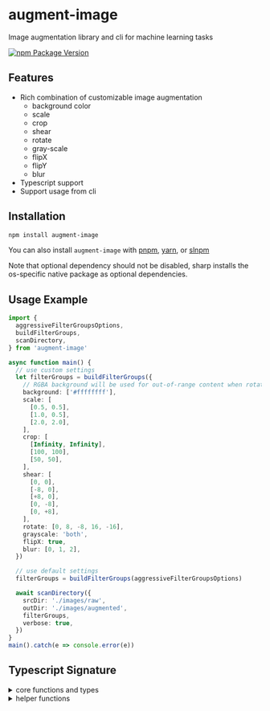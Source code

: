 # augment-image

Image augmentation library and cli for machine learning tasks

[![npm Package Version](https://img.shields.io/npm/v/augment-image)](https://www.npmjs.com/package/augment-image)

## Features

- Rich combination of customizable image augmentation
  - background color
  - scale
  - crop
  - shear
  - rotate
  - gray-scale
  - flipX
  - flipY
  - blur
- Typescript support
- Support usage from cli

## Installation

```bash
npm install augment-image
```

You can also install `augment-image` with [pnpm](https://pnpm.io/), [yarn](https://yarnpkg.com/), or [slnpm](https://github.com/beenotung/slnpm)

Note that optional dependency should not be disabled, sharp installs the os-specific native package as optional dependencies.

## Usage Example

```typescript
import {
  aggressiveFilterGroupsOptions,
  buildFilterGroups,
  scanDirectory,
} from 'augment-image'

async function main() {
  // use custom settings
  let filterGroups = buildFilterGroups({
    // RGBA background will be used for out-of-range content when rotate, scale, or shear
    background: ['#ffffffff'],
    scale: [
      [0.5, 0.5],
      [1.0, 0.5],
      [2.0, 2.0],
    ],
    crop: [
      [Infinity, Infinity],
      [100, 100],
      [50, 50],
    ],
    shear: [
      [0, 0],
      [-8, 0],
      [+8, 0],
      [0, -8],
      [0, +8],
    ],
    rotate: [0, 8, -8, 16, -16],
    grayscale: 'both',
    flipX: true,
    blur: [0, 1, 2],
  })

  // use default settings
  filterGroups = buildFilterGroups(aggressiveFilterGroupsOptions)

  await scanDirectory({
    srcDir: './images/raw',
    outDir: './images/augmented',
    filterGroups,
    verbose: true,
  })
}
main().catch(e => console.error(e))
```

## Typescript Signature

<details>
  <summary>core functions and types</summary>

```typescript
import { Sharp } from 'sharp'

/** @description the core function that apply all combination of image augmentation filters */
export function augmentImage(
  image: Sharp,
  filterGroups: FilterGroup[],
): AsyncGenerator<Sharp, void, unknown>

/** @description scan images in `srcDir` and save the augmented images in `outDir` */
export function scanDirectory(options: {
  srcDir: string
  outDir: string
  filterGroups: FilterGroup[]
  /** @description default `true` */
  verbose?: boolean
}): Promise<{
  fileCount: number
}>

/** @description generate filter groups with variants based on the given options */
export function buildFilterGroups(
  options: BuildFilterGroupsOptions,
): FilterGroup[]

export type BuildFilterGroupsOptions = {
  /**
   * @description for region that overflow when transform
   * default `['#00000000']`
   */
  background?: string[]
  /**
   * @description `Array<[w,h]>` in percentage, applied before crop
   * e.g. `[[0.8,1.2]]` for 80% in width and 120% in height
   * */
  scale?: [w: number, h: number][]
  /**
   * @description `Array<[w,h]>` in pixel unit, applied before after scale
   * e.g. `[[100,100],[100,150],[150,100]]`
   */
  crop?: [w: number, h: number][]
  /**
   * @description `Array<[x,y]>` in degree, applied after crop
   * e.g. `[[0,0],[-16,0],[+16,0],[0,-16],[0,+16]]`
   * */
  shear?: [x: number, y: number][]
  /**
   * @description in degree
   * e.g. `[-15, 0, 15]`
   * */
  rotate?: number[]
  grayscale?: 'always' | 'never' | 'both'
  flipX?: boolean
  flipY?: boolean
  /**
   * @description sigma range from 0 to 1000
   * e.g. `[0, 1]`
   * */
  blur?: number[]
}

/** @description a reference setting that balance the number of image augmentation combination and the time cost */
export let aggressiveFilterGroupsOptions: BuildFilterGroupsOptions

type FilterGroup = {
  name: string
  variants: Filter[]
}

type Filter = {
  (image: Sharp): Sharp[] | Sharp | Promise<Sharp[] | Sharp>
}
```

</details>

<details>
  <summary>helper functions</summary>

```typescript
import { Sharp } from 'sharp'

/** @description generate sequence of `number[]` */
export function range(args: {
  /** @description inclusive */
  from: number
  /** @description inclusive */
  to: number
  /** @description can be positive or negative */
  step: number
}): number[]

/** @description generate sequence of `number[]` */
export function rangeAround(args: {
  center: number
  /** @description inclusive */
  range: number
  /** @description can be positive or negative */
  step: number
}): number[]

/** @description generate `[[a,a],[b,b]]` into combination of `[[a,a],[a,b],[b,a],[b,b]]` */
export function expandCropSize(
  /** @description e.g. `[Infinity, 1000, 500, 300, 200, 100, 50]` */
  size: number[],
): number[][]
```

</details>

